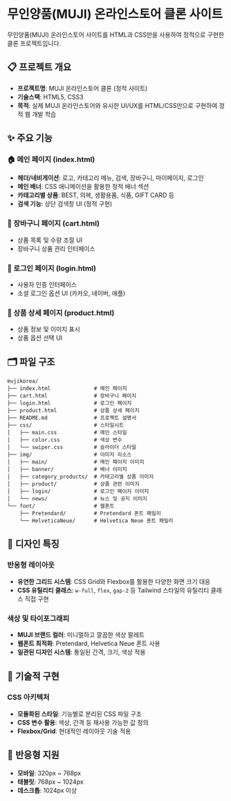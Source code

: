 # 무인양품(MUJI) 온라인스토어 클론 사이트

무인양품(MUJI) 온라인스토어 사이트를 HTML과 CSS만을 사용하여 정적으로 구현한 클론 프로젝트입니다.

## 📋 프로젝트 개요

- **프로젝트명**: MUJI 온라인스토어 클론 (정적 사이트)
- **기술스택**: HTML5, CSS3
- **목적**: 실제 MUJI 온라인스토어와 유사한 UI/UX를 HTML/CSS만으로 구현하여 정적 웹 개발 학습

## ✨ 주요 기능

### 🏠 메인 페이지 (index.html)
- **헤더/네비게이션**: 로고, 카테고리 메뉴, 검색, 장바구니, 마이페이지, 로그인
- **메인 배너**: CSS 애니메이션을 활용한 정적 배너 섹션
- **카테고리별 상품**: BEST, 의복, 생활용품, 식품, GIFT CARD 등
- **검색 기능**: 상단 검색창 UI (정적 구현)

### 🛒 장바구니 페이지 (cart.html)
- 상품 목록 및 수량 조절 UI
- 장바구니 상품 관리 인터페이스

### 🔐 로그인 페이지 (login.html)
- 사용자 인증 인터페이스
- 소셜 로그인 옵션 UI (카카오, 네이버, 애플)

### 📱 상품 상세 페이지 (product.html)
- 상품 정보 및 이미지 표시
- 상품 옵션 선택 UI

## 🗂️ 파일 구조

```
mujikorea/
├── index.html              # 메인 페이지
├── cart.html               # 장바구니 페이지
├── login.html              # 로그인 페이지
├── product.html            # 상품 상세 페이지
├── README.md               # 프로젝트 설명서
├── css/                    # 스타일시트
│   ├── main.css            # 메인 스타일
│   ├── color.css           # 색상 변수
│   └── swiper.css          # 슬라이더 스타일
├── img/                    # 이미지 리소스
│   ├── main/               # 메인 페이지 이미지
│   ├── banner/             # 배너 이미지
│   ├── category_products/  # 카테고리별 상품 이미지
│   ├── product/            # 상품 관련 이미지
│   ├── login/              # 로그인 페이지 이미지
│   └── news/               # 뉴스 및 공지 이미지
└── font/                   # 웹폰트
    ├── Pretendard/         # Pretendard 폰트 패밀리
    └── HelveticaNeue/      # Helvetica Neue 폰트 패밀리
```

## 🎨 디자인 특징

### 반응형 레이아웃
- **유연한 그리드 시스템**: CSS Grid와 Flexbox를 활용한 다양한 화면 크기 대응
- **CSS 유틸리티 클래스**: `w-full`, `flex`, `gap-2` 등 Tailwind 스타일의 유틸리티 클래스 직접 구현

### 색상 및 타이포그래피
- **MUJI 브랜드 컬러**: 미니멀하고 깔끔한 색상 팔레트
- **웹폰트 최적화**: Pretendard, Helvetica Neue 폰트 사용
- **일관된 디자인 시스템**: 통일된 간격, 크기, 색상 적용

## 🚀 기술적 구현

### CSS 아키텍처
- **모듈화된 스타일**: 기능별로 분리된 CSS 파일 구조
- **CSS 변수 활용**: 색상, 간격 등 재사용 가능한 값 정의
- **Flexbox/Grid**: 현대적인 레이아웃 기술 적용

## 📱 반응형 지원

- **모바일**: 320px ~ 768px
- **태블릿**: 768px ~ 1024px  
- **데스크톱**: 1024px 이상

